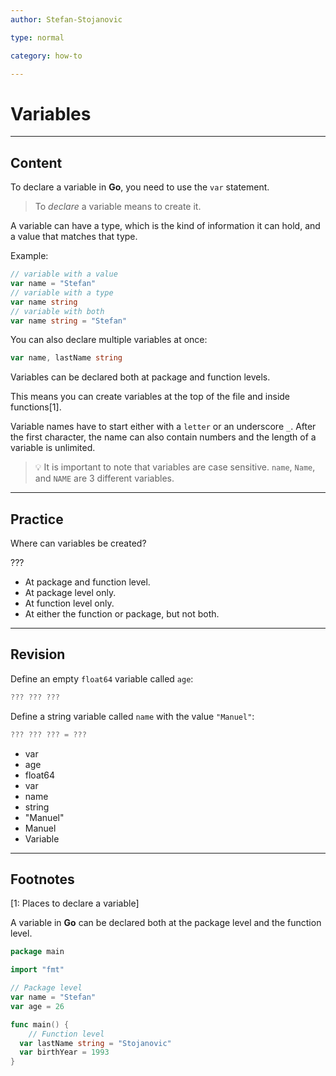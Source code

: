 ```yaml
---
author: Stefan-Stojanovic

type: normal

category: how-to

---
```


# Variables

---
## Content

To declare a variable in **Go**, you need to use the `var` statement.

> To *declare* a variable means to create it.

A variable can have a type, which is the kind of information it can hold, and a value that matches that type.

Example:
```go
// variable with a value
var name = "Stefan"
// variable with a type
var name string
// variable with both
var name string = "Stefan"
```

You can also declare multiple variables at once:

```go
var name, lastName string
```

Variables can be declared both at package and function levels. 

This means you can create variables at the top of the file and inside functions[1].

Variable names have to start either with a `letter` or an underscore `_`. After the first character, the name can also contain numbers and the length of a variable is unlimited.

> 💡 It is important to note that variables are case sensitive. `name`, `Name`, and `NAME` are 3 different variables.

---
## Practice

Where can variables be created?

???

* At package and function level.
* At package level only.
* At function level only.
* At either the function or package, but not both.

---
## Revision

Define an empty `float64` variable called `age`:

```go
??? ??? ???
```

Define a string variable called `name` with the value `"Manuel"`:

```go
??? ??? ??? = ???
```

- var
- age
- float64
- var
- name
- string
- "Manuel"
- Manuel
- Variable

---
## Footnotes

[1: Places to declare a variable]

A variable in **Go** can be declared both at the package level and the function level.

```go
package main

import "fmt"

// Package level
var name = "Stefan"
var age = 26

func main() {
	// Function level
  var lastName string = "Stojanovic"
  var birthYear = 1993
}
```